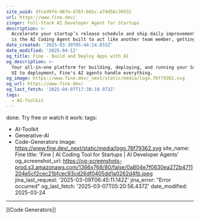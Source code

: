 ```yaml
---
site_uuid: dfced9f4-987e-476f-b01c-a74d56c39531
url: https://www.fine.dev/
zinger: Full-Stack AI Developer Agent for Startups
description: >-
  Accelerate your startup’s release schedule and ship daily improvements. Fine
  is the AI Coding Agent built to act like another team member, getting work
date_created: '2025-03-30T05:44:14.833Z'
date_modified: '2025-04-12'
og_title: Fine - Build and Deploy Apps with AI
og_description: >-
  Your all-in-one platform for building, deploying, and running your SaaS. From
  UI to deployment, Fine's AI agents handle everything.
og_image: https://www.fine.dev/_next/static/media/logo.76f79362.svg
og_url: https://www.fine.dev/
og_last_fetch: '2025-04-07T17:38:10.973Z'
tags:
  - AI-Toolkit
---
```






























done. Try free or watch it work:
tags:
- AI-Toolkit
- Generative-AI
- Code-Generators
image: https://www.fine.dev/_next/static/media/logo.76f79362.svg
site_name: Fine
title: 'Fine | AI Coding Tool for Startups | AI Developer Agents'
og_screenshot_url: https://og-screenshots-prod.s3.amazonaws.com/1366x768/80/false/0a804e7f0630ea272b4711204e5cf2cec21bfcec93cd26df0405dd1a0262d4fb.jpeg
jina_last_request: '2025-03-09T06:45:11.142Z'
jina_error: "Error occurred"
og_last_fetch: '2025-03-07T05:20:56.437Z'
date_modified: 2025-03-24
---


[[Code Generators]]
